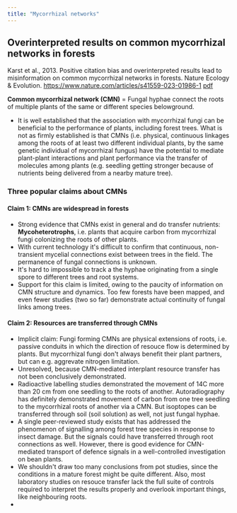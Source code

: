 ```yaml
---
title: "Mycorrhizal networks"
---
```


## Overinterpreted results on common mycorrhizal networks in forests

Karst et al., 2013. Positive citation bias and overinterpreted results lead to misinformation on common mycorrhizal networks in forests. Nature Ecology & Evolution. https://www.nature.com/articles/s41559-023-01986-1 [pdf](https://cdn.discordapp.com/attachments/749395830506651712/1089392789311193168/Karst_et_al.2023._Positive_citation_bias_and_overinterpreted_results_lead_to_misinformation_on_common_mycorrhizal_networks_in_forests.pdf)

**Common mycorrhizal network (CMN)** = Fungal hyphae connect the roots of multiple plants of the same or different species belowground. 

- It is well established that the association with mycorrhizal fungi can be beneficial to the performance of plants, including forest trees. What is not as firmly established is that CMNs (i.e. physical, continuous linkages among the roots of at least two different individual plants, by the same genetic individual of mycorrhizal fungus) have the potential to mediate plant-plant interactions and plant performance via the transfer of molecules among plants (e.g. seedling getting stronger because of nutrients being delivered from a nearby mature tree). 

### Three popular claims about CMNs
#### Claim 1: CMNs are widespread in forests
- Strong evidence that CMNs exist in general and do transfer nutrients: **Mycoheterotrophs**, i.e. plants that acquire carbon from mycorrhizal fungi colonizing the roots of other plants. 
- With current technology it's difficult to confirm that continuous, non-transient mycelial connections exist between trees in the field. The permanence of fungal connections is unknown. 
- It's hard to impossible to track a the hyphae originating from a single spore to different trees and root systems. 
- Support for this claim is limited, owing to the paucity of information on CMN structure and dynamics. Too few forests have been mapped, and even fewer studies (two so far) demonstrate actual continuity of fungal links among trees. 


#### Claim 2: Resources are transferred through CMNs
- Implicit claim: Fungi forming CMNs are physical extensions of roots, i.e. passive conduits in which the direction of resouce flow is determined by plants. But mycorrhizal fungi don't always benefit their plant partners, but can e.g. aggrevate nitrogen limitation. 
- Unresolved, because CMN-mediated interplant resource transfer has not been conclusively demonstrated. 
- Radioactive labelling studies demonstrated the movement of 14C more than 20 cm from one seedling to the roots of another. Autoradiography has definitely demonstrated movement of carbon from one tree seedling to the mycorrhizal roots of another via a CMN. But isoptopes can be transferred through soil (soil solution) as well, not just fungal hyphae. 
- A single peer-reviewed study exists that has addressed the phenomenon of signalling among forest tree species in response to insect damage. But the signals could have transferred through root connections as well. However, there is good evidence for CMN-mediated transport of defence signals in a well-controlled investigation on bean plants. 
- We shouldn't draw too many conclusions from pot studies, since the conditions in a mature forest might be quite different. Also, most laboratory studies on resouce transfer lack the full suite of controls required to interpret the results properly and overlook important things, like neighbouring roots. 
- 
